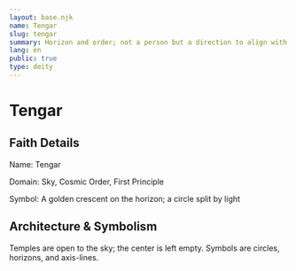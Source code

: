 ```yaml
---
layout: base.njk
name: Tengar
slug: tengar
summary: Horizon and order; not a person but a direction to align with.
lang: en
public: true
type: deity
---
```


# Tengar

## Faith Details

Name: Tengar

Domain: Sky, Cosmic Order, First Principle

Symbol: A golden crescent on the horizon; a circle split by light

## Architecture & Symbolism

Temples are open to the sky; the center is left empty. Symbols are circles, horizons, and axis-lines.
